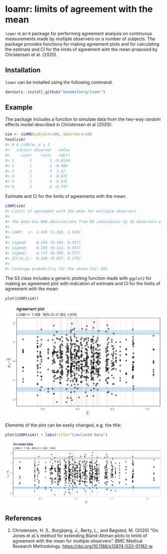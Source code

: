 
<!-- README.md is generated from README.Rmd. Please edit that file -->

# loamr: limits of agreement with the mean

`loamr` is an `R` package for performing agreement analysis on
continuous measurements made by multiple observers on a number of
subjects. The package provides functions for making agreement plots and
for calculating the estimate and CI for the limits of agreement with the
mean proposed by Christensen et al. (2020).

## Installation

`loamr` can be installed using the following command:

``` r
devtools::install_github("HaemAalborg/loamr")
```

## Example

The package includes a function to simulate data from the two-way random
effects model described in Christensen et al (2020):

``` r
sim <- simMD(subjects=80, observers=10)
head(sim)
#> # A tibble: 6 x 3
#>   subject observer   value
#>     <int>    <int>   <dbl>
#> 1       1        1 -0.0144
#> 2       1        2 -0.489 
#> 3       1        3  1.52  
#> 4       1        4  0.972 
#> 5       1        5 -0.531 
#> 6       1        6 -0.797
```

Estimate and CI for the limits of agreements with the mean:

``` r
LOAM(sim)
#> Limits of agreement with the mean for multiple observers
#> 
#> The data has 800 observations from 80 individuals by 10 observers with 1 measurements
#> 
#> LOAM:  +/- 1.438 (1.363, 1.616)
#> 
#> sigmaA:    0.264 (0.190, 0.337)
#> sigmaB:    0.235 (0.113, 0.357)
#> sigmaE:    0.737 (0.700, 0.777)
#> ICC(A,1):  0.104 (0.057, 0.170)
#> 
#> Coverage probability for the above CIs: 95%
```

The S3 class includes a generic plotting function made with `ggplot2`
for making an agreement plot with indication of estimate and CI for the
limits of agreement with the mean:

``` r
plot(LOAM(sim))
```

![](man/figures/README-unnamed-chunk-5-1.png)<!-- -->

Elements of the plot can be easily changed, e.g. the title:

``` r
plot(LOAM(sim)) + labs(title="Simulated Data")
```

![](man/figures/README-unnamed-chunk-6-1.png)<!-- -->

## References

1.  Christensen, H. S., Borgbjerg, J., Børty, L., and Bøgsted, M. (2020)
    “On Jones et al.’s method for extending Bland-Altman plots to limits
    of agreement with the mean for multiple observers”. BMC Medical
    Research Methodology. <https://doi.org/10.1186/s12874-020-01182-w>
